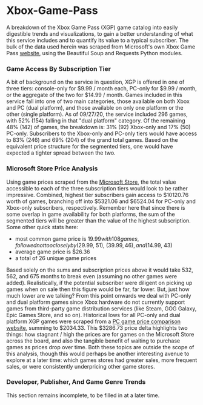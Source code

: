 # Xbox-Game-Pass
A breakdown of the Xbox Game Pass (XGP) game catalog into easily digestible trends and visualizations, to gain a better understanding of what this service includes and to quantify its value to a typical subscriber. The bulk of the data used herein was scraped from Microsoft's own Xbox Game Pass [website](https://www.xbox.com/en-US/xbox-game-pass/games), using the Beautiful Soup and Requests Python modules.

### Game Access By Subscription Tier

A bit of background on the service in question, XGP is offered in one of three tiers: console-only for $9.99 / month each, PC-only for $9.99 / month, or the aggregate of the two for $14.99 / month. Games included in this service fall into one of two main categories, those available on both Xbox and PC (dual platform), and those available on only one platform or the other (single platform). As of 09/27/20, the service included 296 games, with 52% (154) falling in that "dual platform" category. Of the remaining 48% (142) of games, the breakdown is: 31% (92) Xbox-only and 17% (50) PC-only. Subscribers to the Xbox-only and PC-only tiers would have access to 83% (246) and 69% (204) of the grand total games. Based on the equivalent price structure for the segmented tiers, one would have expected a tighter spread between the two.

### Microsoft Store Price Analysis

Using game prices scraped from the [Microsoft Store](https://www.xbox.com/en-US/microsoft-store), the total value accessible to each of the three subscription tiers would look to be rather impressive. Combined, highest tier subscribers gain access to $10120.76 worth of games, branching off into $5321.06 and $6524.04 for PC-only and Xbox-only subscribers, respectively. Remember here that since there is some overlap in game availability for both platforms, the sum of the segmented tiers will be greater than the value of the highest subscription. Some other quick stats here: 
  * most common game price is $19.99 with 108 games, followed not too closely by ($29.99, 51), ($39.99, 46), and ($14.99, 43)
  * average game price is $26.36
  * a total of 26 unique game prices

Based solely on the sums and subscription prices above it would take 532, 562, and 675 months to break even (assuming no other games were added). Realistically, if the potential subscriber were diligent on picking up games when on sale then this figure would be far, far lower. But, just how much lower are we talking? From this point onwards we deal with PC-only and dual platform games since Xbox hardware do not currently support games from third-party game distribution services (like Steam, GOG Galaxy, Epic Games Store, and so on). Historical lows for all PC-only and dual platform XGP games were scraped from a [PC game price comparison website](https://isthereanydeal.com), summing to $2034.33. This $3286.73 price delta highlights two things: how stagnant / high the prices are for games on the Microsoft Store across the board, and also the tangible benefit of waiting to purchase games as prices drop over time. Both these topics are outside the scope of this analysis, though this would perhaps be another interesting avenue to explore at a later time: which games stores had greater sales, more frequent sales, or were consistently underpricing other game stores.

### Developer, Publisher, And Game Genre Trends

This section remains incomplete, to be filled in at a later time.
